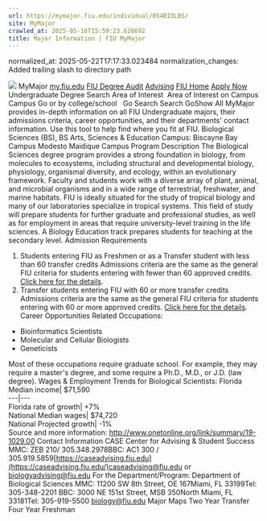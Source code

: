 ```yaml
---
url: https://mymajor.fiu.edu/individual/054BIOLBS/
site: MyMajor
crawled_at: 2025-05-16T15:59:23.626692
title: Major Information | FIU MyMajor
---
```

normalized_at: 2025-05-22T17:17:33.023484
normalization_changes: Added trailing slash to directory path

![](https://mymajor.fiu.edu/assets/logo-T4VPR2BI.png)
MyMajor
[my.fiu.edu](https://my.fiu.edu/)
[FIU Degree Audit](https://dasa.fiu.edu/all-departments/advising/panther-success-hub/panther-degree-audit/)
[Advising](https://advising.fiu.edu)
[FIU Home](https://www.fiu.edu/)
[Apply Now](https://admissions.fiu.edu/)
Undergraduate Degree Search
Area of Interest
​
Area of Interest
on
Campus
​
Campus
Go
or by college/school
​
​
Go
Search
Search
GoShow All
MyMajor provides in-depth information on all FIU Undergraduate majors, their admissions criteria, career opportunities, and their departments' contact information. Use this tool to help find where you fit at FIU.
Biological Sciences (BS),
BS
Arts, Sciences & Education
Campus:
Biscayne Bay Campus
Modesto Maidique Campus
Program Description
The Biological Sciences degree program provides a strong foundation in biology, from molecules to ecosystems, including structural and developmental biology, physiology, organismal diversity, and ecology, within an evolutionary framework. Faculty and students work with a diverse array of plant, animal, and microbial organisms and in a wide range of terrestrial, freshwater, and marine habitats. FIU is ideally situated for the study of tropical biology and many of our laboratories specialize in tropical systems. This field of study will prepare students for further graduate and professional studies, as well as for employment in areas that require university-level training in the life sciences. A Biology Education track prepares students for teaching at the secondary level.
Admission Requirements
1. Students entering FIU as Freshmen or as a Transfer student with less than 60 transfer credits
Admissions criteria are the same as the general FIU criteria for students entering with fewer than 60 approved credits. [Click here for the details](http://admissions.fiu.edu/apply/freshman/).
2. Transfer students entering FIU with 60 or more transfer credits
Admissions criteria are the same as the general FIU criteria for students entering with 60 or more approved credits. [Click here for the details](http://admissions.fiu.edu/apply/transfer/).
Career Opportunities
Related Occupations:
  * Bioinformatics Scientists
  * Molecular and Cellular Biologists
  * Geneticists


Most of these occupations require graduate school. For example, they may require a master's degree, and some require a Ph.D., M.D., or J.D. (law degree).
Wages & Employment Trends for Biological Scientists:
Florida Median income| $71,590  
---|---  
Florida rate of growth| +7%  
National Median wages| $74,720  
National Projected growth| -1%  
Source and more information: <http://www.onetonline.org/link/summary/19-1029.00>
Contact Information
CASE Center for Advising & Student Success
MMC: ZEB 210/ 305.348.2978BBC: AC1 300 / 305.919.5859[https://caseadvising.fiu.edu](https://caseadvising.fiu.edu/)caseadvising@fiu.edu or biologyadvising@fiu.edu
For the Department/Program:
Department of Biological Sciences
MMC: 11200 SW 8th Street, OE 167Miami, FL 33199Tel: 305-348-2201
BBC: 3000 NE 151st Street, MSB 350North Miami, FL 33181Tel: 305-919-5500
biology@fiu.edu
Major Maps
Two Year Transfer
Four Year Freshman
